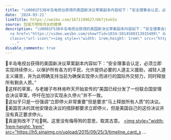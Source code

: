 ```yaml
---
title: "\U0001F53B半岛电视台获得的美国新决议草案副本内容如下：“安全理事会认定，必须立即实现持续停火，以保护所有各方的平民，允许提供必要的人道主义援助，减轻人道主义..."
date: '2024-03-21'
linkTitle: https://weibo.com/1671109627/O67jhxkSn
source: 包容万物恒河水的微博
description: "\U0001F53B半岛电视台获得的美国新决议草案副本内容如下：“安全理事会认定，必须立即实现持续停火，以保护所有各方的平民，允许提供必要的人道主义援助，减轻人道主义痛苦，并为此明确支持当前为确保实现停火而进行的国际外交努力，同时释放所有剩余人质。”<br>\U0001F53B这样的草案，与老嫂子布林肯昨天开始宣传的“美国已经分发了一份联合国安理会决议草案，呼吁在加沙实现永久停火”并不一致。<br>\U0001F53B这似乎只是一份强调“立即停火非常重要”但是要求“马上释放所有人质”的决议。<br>\U0001F53B美国否决的其他安理会决议的措辞都要求立即停火，但是美国自己的这份决议并没有真正要求停火。<br>\U0001F53B真是狗改不了吃\U0001F4A9啊。这里没有侮辱狗的意思，取其古意。
  <a href=\"https://video.weibo.com/show?fid=1034:5014580313915409\" data-hide=\"\"><span
  class=\"url-icon\"><img style=\"width: 1rem;height: 1rem\" src=\"https://h5.sinaimg.cn/upload/2015/09/25/3/timeline_card_s
  ..."
disable_comments: true
---
```

🔻半岛电视台获得的美国新决议草案副本内容如下：“安全理事会认定，必须立即实现持续停火，以保护所有各方的平民，允许提供必要的人道主义援助，减轻人道主义痛苦，并为此明确支持当前为确保实现停火而进行的国际外交努力，同时释放所有剩余人质。”<br>🔻这样的草案，与老嫂子布林肯昨天开始宣传的“美国已经分发了一份联合国安理会决议草案，呼吁在加沙实现永久停火”并不一致。<br>🔻这似乎只是一份强调“立即停火非常重要”但是要求“马上释放所有人质”的决议。<br>🔻美国否决的其他安理会决议的措辞都要求立即停火，但是美国自己的这份决议并没有真正要求停火。<br>🔻真是狗改不了吃💩啊。这里没有侮辱狗的意思，取其古意。 <a href="https://video.weibo.com/show?fid=1034:5014580313915409" data-hide=""><span class="url-icon"><img style="width: 1rem;height: 1rem" src="https://h5.sinaimg.cn/upload/2015/09/25/3/timeline_card_s ...